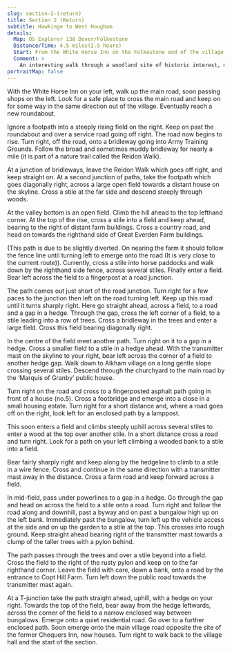 ```yaml
---
slug: section-2-(return)
title: Section 2 (Return)
subtitle: Hawkinge to West Hougham
details:
  Map: OS Explorer 138 Dover/Folkestone
  Distance/Time: 4.5 miles(2.5 hours)
  Start: From the White Horse Inn on the Folkestone end of the village. There is a car park further along near the village shops.
  Comment: >
    An interesting walk through a woodland site of historic interest, much tranquil undulating countryside and the pleasant village of Alkham halfway. There are no services at West Hougham. There are stiles.
portraitMap: false
---
```

With the White Horse Inn on your left, walk up the main road, soon passing shops on the left. Look for a safe place to cross the main road and keep on for some way in the same direction out of the village. Eventually reach a new roundabout.

Ignore a footpath into a steeply rising field on the right. Keep on past the roundabout and over a service road going off right. The road now begins to rise. Turn right, off the road, onto a bridleway going into Army Training Grounds. Follow the broad and sometimes muddy bridleway for nearly a mile (it is part of a nature trail called the Reidon Walk).

At a junction of bridleways, leave the Reidon Walk which goes off right, and keep straight on. At a second junction of paths, take the footpath which goes diagonally right, across a large open field towards a distant house on the skyline. Cross a stile at the far side and descend steeply through woods.

At the valley bottom is an open field. Climb the hill ahead to the top lefthand corner. At the top of the rise, cross a stile into a field and keep ahead, bearing to the right of distant farm buildings. Cross a country road, and head on towards the righthand side of Great Everden Farm buildings.

(This path is due to be slightly diverted. On nearing the farm it should follow the fence line until turning left to emerge onto the road (It is very close to the current route)). Currently, cross a stile into horse paddocks and walk down by the righthand side fence, across several stiles. Finally enter a field. Bear left across the field to a fingerpost at a road junction.

The path comes out just short of the road junction. Turn right for a few paces to the junction then left on the road turning left. Keep up this road until it turns sharply right. Here go straight ahead, across a field, to a road and a gap in a hedge. Through the gap, cross the left corner of a field, to a stile leading into a row of trees. Cross a bridleway in the trees and enter a large field. Cross this field bearing diagonally right.

In the centre of the field meet another path. Turn right on it to a gap in a hedge. Cross a smaller field to a stile in a hedge ahead. With the transmitter mast on the skyline to your right, bear left across the corner of a field to another hedge gap. Walk down to Alkham village on a long gentle slope crossing several stiles. Descend through the churchyard to the main road by the ‘Marquis of Granby’ public house.

Turn right on the road and cross to a fingerposted asphalt path going in front of a house (no.5). Cross a footbridge and emerge into a close in a small housing estate. Turn right for a short distance and, where a road goes off on the right, look left for an enclosed path by a lamppost.

This soon enters a field and climbs steeply uphill across several stiles to enter a wood at the top over another stile. In a short distance cross a road and turn right. Look for a path on your left climbing a wooded bank to a stile into a field.

Bear fairly sharply right and keep along by the hedgeline to climb to a stile in a wire fence. Cross and continue in the same direction with a transmitter mast away in the distance. Cross a farm road and keep forward across a field.

In mid-field, pass under powerlines to a gap in a hedge. Go through the gap and head on across the field to a stile onto a road. Turn right and follow the road along and downhill, past a byway and on past a bungalow high up on the left bank. Immediately past the bungalow, turn left up the vehicle access at the side and on up the garden to a stile at the top. This crosses into rough ground. Keep straight ahead bearing right of the transmitter mast towards a clump of the taller trees with a pylon behind.

The path passes through the trees and over a stile beyond into a field. Cross the field to the right of the rusty pylon and keep on to the far righthand corner. Leave the field with care, down a bank, onto a road by the entrance to Copt Hill Farm. Turn left down the public road towards the transmitter mast again.

At a T-junction take the path straight ahead, uphill, with a hedge on your right. Towards the top of the field, bear away from the hedge leftwards, across the corner of the field to a narrow enclosed way between bungalows. Emerge onto a quiet residential road. Go over to a further enclosed path. Soon emerge onto the main village road opposite the site of the former Chequers Inn, now houses. Turn right to walk back to the village hall and the start of the section.

